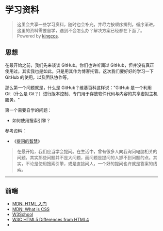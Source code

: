 # 学习资料

> 这里会共享一些学习资料，随时也会补充，并尽力按顺序排列，循序渐进。<br>
这里的资料需要自学，遇到不会怎么办？解决方案已经都在下面了。<br>
Powered by [kingcos](http://maimieng.com).

## 思想

在最开始之前，我们先来谈谈 GitHub。你们也许听闻过 GitHub，但并没有真正使用过。其实我也是如此，只是用其作为博客托管。这次我们要好好的学习一下 GitHub 的使用，以及团队协作等。

那么第一个问题就是，什么是 GitHub？维基百科这样说："GitHub 是一个利用 Git（什么是 Git？）进行版本控制、专门用于存放软件代码与内容的共享虚拟主机服务。"

第一个需要自学的问题：

- 如何使用搜索引擎？

参考资料：

- 《[提问的智慧](http://bbs.csdn.net/smart_questions)》

> 在最开始，我们应当学会提问。在生活中，曾有很多人向我询问电脑相关的问题，其实那些问题并不是大问题，而问题是提问的人抓不到问题的点。其实，不论是使用搜索引擎，或是直接问人，一个好的提问也许就是答案的线索。

---

## 前端

- [MDN: HTML 入门](https://developer.mozilla.org/zh-CN/docs/Web/HTML/Introduction)
- [MDN: What is CSS](https://developer.mozilla.org/zh-CN/docs/Web/Guide/CSS/Getting_started)
- [W3School](http://w3school.com.cn/html5/index.asp)
- [W3C HTML5 Differences from HTML4](http://www.w3.org/TR/html5-diff/)
- []()
